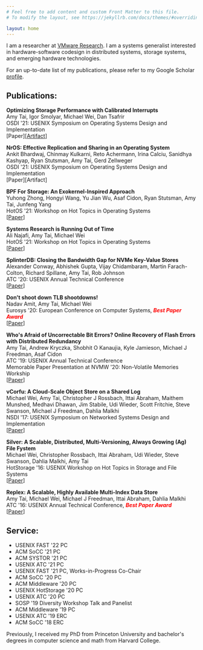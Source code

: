 ```yaml
---
# Feel free to add content and custom Front Matter to this file.
# To modify the layout, see https://jekyllrb.com/docs/themes/#overriding-theme-defaults

layout: home
---
```

I am a researcher at <a href="https://research.vmware.com">VMware Research</a>. I am a systems generalist interested in hardware-software codesign in distributed systems, storage systems, and emerging hardware technologies.

For an up-to-date list of my publications, please refer to my Google Scholar <a href="https://scholar.google.com/citations?user=lOKxtwoAAAAJ">profile</a>.

<h2>Publications:</h2>

<b>Optimizing Storage Performance with Calibrated Interrupts</b>
<br>
Amy Tai, Igor Smolyar, Michael Wei, Dan Tsafrir<br>
OSDI '21: USENIX Symposium on Operating Systems Design and Implementation<br>
[Paper][<a href="https://github.com/amytai/cinterrupts-osdi">Artifact</a>]

<b>NrOS: Effective Replication and Sharing in an Operating System</b>
<br>
Ankit Bhardwaj, Chinmay Kulkarni, Reto Achermann, Irina Calciu, Sanidhya Kashyap, Ryan Stutsman, Amy Tai, Gerd Zellweger<br>
OSDI '21: USENIX Symposium on Operating Systems Design and Implementation<br>
[Paper][Artifact]

<b>BPF For Storage: An Exokernel-Inspired Approach</b>
<br>
Yuhong Zhong, Hongyi Wang, Yu Jian Wu, Asaf Cidon, Ryan Stutsman, Amy Tai, Junfeng Yang<br>
HotOS '21: Workshop on Hot Topics in Operating Systems<br>
[<a href="https://sigops.org/s/conferences/hotos/2021/papers/hotos21-s07-zhong.pdf">Paper</a>]

<b>Systems Research is Running Out of Time</b>
<br>
Ali Najafi, Amy Tai, Michael Wei<br>
HotOS '21: Workshop on Hot Topics in Operating Systems<br>
[<a href="https://sigops.org/s/conferences/hotos/2021/papers/hotos21-s04-najafi.pdf">Paper</a>]

<b>SplinterDB: Closing the Bandwidth Gap for NVMe Key-Value Stores</b>
<br>
Alexander Conway, Abhishek Gupta, Vijay Chidambaram, Martin Farach-Colton, Richard Spillane, Amy Tai, Rob Johnson<br>
ATC '20: USENIX Annual Technical Conference<br>
[<a href="https://www.usenix.org/system/files/atc20-conway.pdf">Paper</a>]

<b>Don't shoot down TLB shootdowns!</b>
<br>
Nadav Amit, Amy Tai, Michael Wei<br>
Eurosys '20: European Conference on Computer Systems, <b><i><font color="red">Best Paper Award</font></i></b><br>
[<a href="https://dl.acm.org/doi/abs/10.1145/3342195.3387518">Paper</a>]

<b>Who's Afraid of Uncorrectable Bit Errors? Online Recovery of Flash Errors with Distributed Redundancy</b>
<br>
Amy Tai, Andrew Kryczka, Shobhit O Kanaujia, Kyle Jamieson, Michael J Freedman, Asaf Cidon<br>
ATC '19: USENIX Annual Technical Conference<br> 
Memorable Paper Presentation at NVMW '20: Non-Volatile Memories Workship<br>
[<a href="https://www.usenix.org/system/files/atc19-tai.pdf">Paper</a>]

<b>vCorfu: A Cloud-Scale Object Store on a Shared Log</b><br>
Michael Wei, Amy Tai, Christopher J Rossbach, Ittai Abraham, Maithem Munshed, Medhavi Dhawan, Jim Stabile, Udi Wieder, Scott Fritchie, Steve Swanson, Michael J Freedman, Dahlia Malkhi<br>
NSDI '17: USENIX Symposium on Networked Systems Design and Implementation<br> 
[<a href="https://www.usenix.org/system/files/conference/nsdi17/nsdi17-wei-michael.pdf">Paper</a>]

<b> Silver: A Scalable, Distributed, Multi-Versioning, Always Growing (Ag) File Fystem</b><br>
Michael Wei, Christopher Rossbach, Ittai Abraham, Udi Wieder, Steve Swanson, Dahlia Malkhi, Amy Tai<br>
HotStorage '16: USENIX Workshop on Hot Topics in Storage and File Systems<br>
[<a href="https://www.usenix.org/system/files/conference/hotstorage16/hotstorage16_wei.pdf">Paper</a>]

<b>Replex: A Scalable, Highly Available Multi-Index Data Store</b><br>
Amy Tai, Michael Wei, Michael J Freedman, Ittai Abraham, Dahlia Malkhi<br>
ATC '16: USENIX Annual Technical Conference, <b><i><font color="red">Best Paper Award</font></i></b><br>
[<a href="https://www.usenix.org/system/files/conference/atc16/atc16_paper-tai.pdf">Paper</a>]

<h2>Service:</h2>
<ul>
<li>USENIX FAST '22 PC</li>
<li>ACM SoCC '21 PC</li>
<li>ACM SYSTOR '21 PC</li>
<li>USENIX ATC '21 PC</li>
<li>USENIX FAST '21 PC, Works-in-Progress Co-Chair</li>
<li>ACM SoCC '20 PC</li>
<li>ACM Middleware '20 PC</li>
<li>USENIX HotStorage '20 PC</li>
<li>USENIX ATC '20 PC</li>
<li>SOSP '19 Diversity Workshop Talk and Panelist</li>
<li>ACM Middleware '19 PC</li>
<li>USENIX ATC '19 ERC</li>
<li>ACM SoCC '18 ERC</li>
</ul>

Previously, I received my PhD from Princeton University and 
bachelor's degrees in computer science and math from Harvard College.
